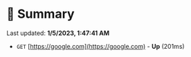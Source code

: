 # 📖 Summary
Last updated: **1/5/2023, 1:47:41 AM**

- `GET` [https://google.com](https://google.com) - **Up** (201ms)
